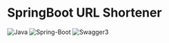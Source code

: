 # SpringBoot URL Shortener
![Java](https://img.shields.io/badge/Java-FEB95F?style=for-the-badge&logo=java&logoColor=white)
![Spring-Boot](https://img.shields.io/badge/SpringBoot-81FF5E?style=for-the-badge&logo=spring&logoColor=white)
![Swagger3](https://img.shields.io/badge/Swagger3-84E713?style=for-the-badge&logo=swagger&logoColor=white)
